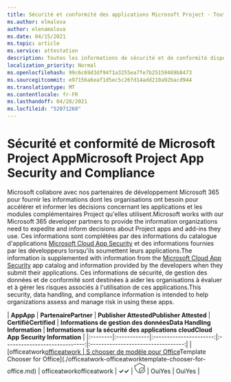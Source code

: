 ```yaml
---
title: Sécurité et conformité des applications Microsoft Project - Toutes les applications
ms.author: elmalova
author: elenamalova
ms.date: 04/15/2021
ms.topic: article
ms.service: attestation
description: Toutes les informations de sécurité et de conformité disponibles pour toutes les applications Microsoft Project.
localization_priority: Normal
ms.openlocfilehash: 99c6c69d3df94f1a3255ea7fe7b25159469b8473
ms.sourcegitcommit: e97156a6eaf1d5ec5c26fd14add210a92bacd944
ms.translationtype: MT
ms.contentlocale: fr-FR
ms.lasthandoff: 04/28/2021
ms.locfileid: "52071268"
---
```

# <a name="microsoft-project-app-security-and-compliance"></a><span data-ttu-id="54f00-103">Sécurité et conformité de Microsoft Project App</span><span class="sxs-lookup"><span data-stu-id="54f00-103">Microsoft Project App Security and Compliance</span></span>

<span data-ttu-id="54f00-104">Microsoft collabore avec nos partenaires de développement Microsoft 365 pour fournir les informations dont les organisations ont besoin pour accélérer et informer les décisions concernant les applications et les modules complémentaires Project qu'elles utilisent.</span><span class="sxs-lookup"><span data-stu-id="54f00-104">Microsoft works with our Microsoft 365 developer partners to provide the information organizations need to expedite and inform decisions about Project apps and add-ins they use.</span></span> <span data-ttu-id="54f00-105">Ces informations sont complétées par des informations du catalogue d'applications [Microsoft Cloud App Security](https://www.microsoft.com/en-us/enterprise-mobility-security/cloud-app-security) et des informations fournies par les développeurs lorsqu'ils soumettent leurs applications.</span><span class="sxs-lookup"><span data-stu-id="54f00-105">The information is supplemented with information from the [Microsoft Cloud App Security](https://www.microsoft.com/en-us/enterprise-mobility-security/cloud-app-security) app catalog and information provided by the developers when they submit their applications.</span></span> <span data-ttu-id="54f00-106">Ces informations de sécurité, de gestion des données et de conformité sont destinées à aider les organisations à évaluer et à gérer les risques associés à l'utilisation de ces applications.</span><span class="sxs-lookup"><span data-stu-id="54f00-106">This security, data handling, and compliance information is intended to help organizations assess and manage risk in using these apps.</span></span>

| <span data-ttu-id="54f00-107">**App**</span><span class="sxs-lookup"><span data-stu-id="54f00-107">**App**</span></span> | <span data-ttu-id="54f00-108">**Partenaire**</span><span class="sxs-lookup"><span data-stu-id="54f00-108">**Partner**</span></span> | <span data-ttu-id="54f00-109">**Publisher Attested**</span><span class="sxs-lookup"><span data-stu-id="54f00-109">**Publisher Attested**</span></span> | <span data-ttu-id="54f00-110">**Certifié**</span><span class="sxs-lookup"><span data-stu-id="54f00-110">**Certified**</span></span> | <span data-ttu-id="54f00-111">**Informations de gestion des données**</span><span class="sxs-lookup"><span data-stu-id="54f00-111">**Data Handling Information**</span></span> | <span data-ttu-id="54f00-112">**Informations sur la sécurité des applications cloud**</span><span class="sxs-lookup"><span data-stu-id="54f00-112">**Cloud App Security Information**</span></span> |
|:--------|:------------|:----------------------:|:-----------------------------:|:----------------------------------:|
| <span data-ttu-id="54f00-113">[officeatwork</span><span class="sxs-lookup"><span data-stu-id="54f00-113">[officeatwork</span></span> | <span data-ttu-id="54f00-114">S chooser de modèle pour Office](./officeatwork-officeatworktemplate-chooser-for-office.md)</span><span class="sxs-lookup"><span data-stu-id="54f00-114">Template Chooser for Office](./officeatwork-officeatworktemplate-chooser-for-office.md)</span></span> | <span data-ttu-id="54f00-115">officeatwork</span><span class="sxs-lookup"><span data-stu-id="54f00-115">officeatwork</span></span> | <span data-ttu-id="54f00-116">**✓**</span><span class="sxs-lookup"><span data-stu-id="54f00-116">**✓**</span></span> | <img alt="Certified application badge" src="../media/certified-badge.png" height="25" width="25" /> | <span data-ttu-id="54f00-117">Oui</span><span class="sxs-lookup"><span data-stu-id="54f00-117">Yes</span></span> | <span data-ttu-id="54f00-118">Oui</span><span class="sxs-lookup"><span data-stu-id="54f00-118">Yes</span></span> |
